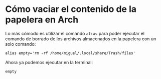 # Cómo vaciar el contenido de la papelera en Arch

Lo más cómodo es utilizar el comando `alias` para poder ejecutar el comando de borrado de los archivos almacenados en la papelera con un solo comando:

    alias empty='rm -rf /home/miguel/.local/share/Trash/files'

Ahora ya podemos ejecutar en la terminal:

    empty

